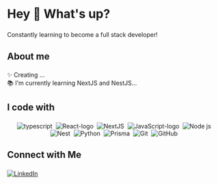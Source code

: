 <h1 align="left">Hey 👋 What's up?</h1>

###

<p align="left">Constantly learning to become a full stack developer!</p>

###

<h2 align="left">About me</h2>

###

<p align="left">✨ Creating ...<br>📚 I'm currently learning NextJS and NestJS...</p>

###

<h2 align="left">I code with</h2>

###

<div align="center">
  <img  alt="typescript" src="https://img.shields.io/badge/TypeScript-007ACC?style=for-the-badge&logo=typescript&logoColor=white"           />&nbsp;
  <img alt="React-logo" src="https://img.shields.io/badge/React-20232A?style=for-the-badge&logo=react&logoColor=61DAFB" />&nbsp;
  <img alt="NextJS" src="https://img.shields.io/badge/next.js-000000?style=for-the-badge&logo=nextdotjs&logoColor=white" />&nbsp;
  <img alt="JavaScript-logo" src="https://img.shields.io/badge/JavaScript-F7DF1E?style=for-the-badge&logo=javascript&logoColor=white"       />&nbsp;
  <img alt="Node js" src="https://img.shields.io/badge/Node.js-339933?style=for-the-badge&logo=nodedotjs&logoColor=white" />&nbsp;
  <img alt="Nest" src="https://img.shields.io/badge/NestJS-ff0000?style=for-the-badge&logo=nestjs&logoColor=white" />&nbsp;
  <img alt="Python" src="https://img.shields.io/badge/Python-f6db73?style=for-the-badge&logo=python&logoColor=white" />&nbsp;
  <img alt="Prisma" src="https://img.shields.io/badge/Prisma-3982CE?style=for-the-badge&logo=Prisma&logoColor=white" />&nbsp;
  <img alt="Git" src="https://img.shields.io/badge/-Git-black?style=for-the-badge&logo=git&logoColor=white" />&nbsp;
  <img alt="GitHub" src="https://img.shields.io/badge/GitHub-181717?style=for-the-badge&logo=github&logoColor=white" />&nbsp;
</div>

###

<h2 align="left">Connect with Me</h2>

###

[![LinkedIn](https://img.shields.io/badge/-LinkedIn-%230077B5?style=for-the-badge&logo=linkedin&logoColor=white)](https://www.linkedin.com/in/joao-victor-sm)
